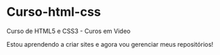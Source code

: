 # Curso-html-css
 Curso de HTML5 e CSS3 - Curos em Video

Estou aprendendo a criar sites e agora vou gerenciar meus repositórios!